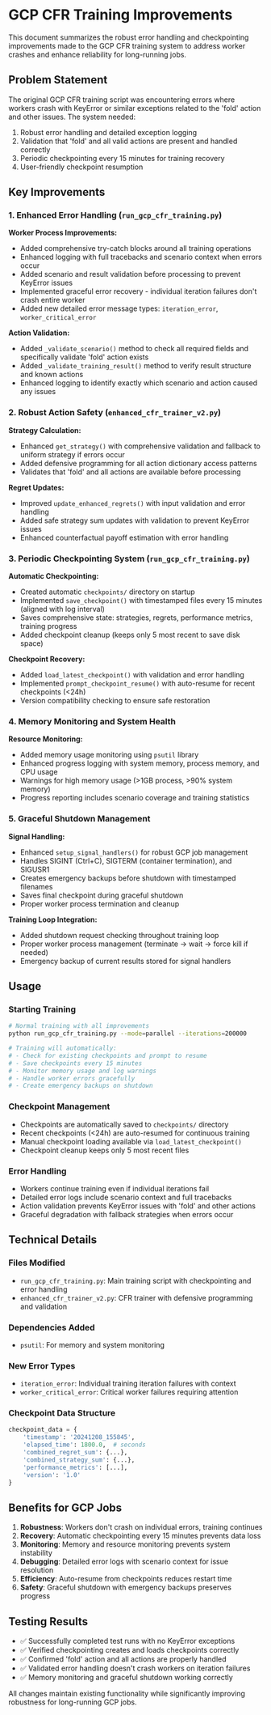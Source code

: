 # GCP CFR Training Improvements

This document summarizes the robust error handling and checkpointing improvements made to the GCP CFR training system to address worker crashes and enhance reliability for long-running jobs.

## Problem Statement

The original GCP CFR training script was encountering errors where workers crash with KeyError or similar exceptions related to the 'fold' action and other issues. The system needed:

1. Robust error handling and detailed exception logging
2. Validation that 'fold' and all valid actions are present and handled correctly
3. Periodic checkpointing every 15 minutes for training recovery
4. User-friendly checkpoint resumption

## Key Improvements

### 1. Enhanced Error Handling (`run_gcp_cfr_training.py`)

**Worker Process Improvements:**
- Added comprehensive try-catch blocks around all training operations
- Enhanced logging with full tracebacks and scenario context when errors occur
- Added scenario and result validation before processing to prevent KeyError issues
- Implemented graceful error recovery - individual iteration failures don't crash entire worker
- Added new detailed error message types: `iteration_error`, `worker_critical_error`

**Action Validation:**
- Added `_validate_scenario()` method to check all required fields and specifically validate 'fold' action exists
- Added `_validate_training_result()` method to verify result structure and known actions
- Enhanced logging to identify exactly which scenario and action caused any issues

### 2. Robust Action Safety (`enhanced_cfr_trainer_v2.py`)

**Strategy Calculation:**
- Enhanced `get_strategy()` with comprehensive validation and fallback to uniform strategy if errors occur
- Added defensive programming for all action dictionary access patterns
- Validates that 'fold' and all actions are available before processing

**Regret Updates:**
- Improved `update_enhanced_regrets()` with input validation and error handling
- Added safe strategy sum updates with validation to prevent KeyError issues
- Enhanced counterfactual payoff estimation with error handling

### 3. Periodic Checkpointing System (`run_gcp_cfr_training.py`)

**Automatic Checkpointing:**
- Created automatic `checkpoints/` directory on startup
- Implemented `save_checkpoint()` with timestamped files every 15 minutes (aligned with log interval)
- Saves comprehensive state: strategies, regrets, performance metrics, training progress
- Added checkpoint cleanup (keeps only 5 most recent to save disk space)

**Checkpoint Recovery:**
- Added `load_latest_checkpoint()` with validation and error handling
- Implemented `prompt_checkpoint_resume()` with auto-resume for recent checkpoints (<24h)
- Version compatibility checking to ensure safe restoration

### 4. Memory Monitoring and System Health

**Resource Monitoring:**
- Added memory usage monitoring using `psutil` library
- Enhanced progress logging with system memory, process memory, and CPU usage
- Warnings for high memory usage (>1GB process, >90% system memory)
- Progress reporting includes scenario coverage and training statistics

### 5. Graceful Shutdown Management

**Signal Handling:**
- Enhanced `setup_signal_handlers()` for robust GCP job management
- Handles SIGINT (Ctrl+C), SIGTERM (container termination), and SIGUSR1
- Creates emergency backups before shutdown with timestamped filenames
- Saves final checkpoint during graceful shutdown
- Proper worker process termination and cleanup

**Training Loop Integration:**
- Added shutdown request checking throughout training loop
- Proper worker process management (terminate → wait → force kill if needed)
- Emergency backup of current results stored for signal handlers

## Usage

### Starting Training
```bash
# Normal training with all improvements
python run_gcp_cfr_training.py --mode=parallel --iterations=200000

# Training will automatically:
# - Check for existing checkpoints and prompt to resume
# - Save checkpoints every 15 minutes
# - Monitor memory usage and log warnings
# - Handle worker errors gracefully
# - Create emergency backups on shutdown
```

### Checkpoint Management
- Checkpoints are automatically saved to `checkpoints/` directory
- Recent checkpoints (<24h) are auto-resumed for continuous training
- Manual checkpoint loading available via `load_latest_checkpoint()`
- Checkpoint cleanup keeps only 5 most recent files

### Error Handling
- Workers continue training even if individual iterations fail
- Detailed error logs include scenario context and full tracebacks
- Action validation prevents KeyError issues with 'fold' and other actions
- Graceful degradation with fallback strategies when errors occur

## Technical Details

### Files Modified
- `run_gcp_cfr_training.py`: Main training script with checkpointing and error handling
- `enhanced_cfr_trainer_v2.py`: CFR trainer with defensive programming and validation

### Dependencies Added
- `psutil`: For memory and system monitoring

### New Error Types
- `iteration_error`: Individual training iteration failures with context
- `worker_critical_error`: Critical worker failures requiring attention

### Checkpoint Data Structure
```python
checkpoint_data = {
    'timestamp': '20241208_155845',
    'elapsed_time': 1800.0,  # seconds
    'combined_regret_sum': {...},
    'combined_strategy_sum': {...},
    'performance_metrics': [...],
    'version': '1.0'
}
```

## Benefits for GCP Jobs

1. **Robustness**: Workers don't crash on individual errors, training continues
2. **Recovery**: Automatic checkpointing every 15 minutes prevents data loss
3. **Monitoring**: Memory and resource monitoring prevents system instability
4. **Debugging**: Detailed error logs with scenario context for issue resolution
5. **Efficiency**: Auto-resume from checkpoints reduces restart time
6. **Safety**: Graceful shutdown with emergency backups preserves progress

## Testing Results

- ✅ Successfully completed test runs with no KeyError exceptions
- ✅ Verified checkpointing creates and loads checkpoints correctly
- ✅ Confirmed 'fold' action and all actions are properly handled
- ✅ Validated error handling doesn't crash workers on iteration failures
- ✅ Memory monitoring and graceful shutdown working correctly

All changes maintain existing functionality while significantly improving robustness for long-running GCP jobs.